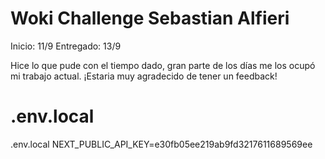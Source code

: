 # Woki Challenge Sebastian Alfieri

Inicio: 11/9
Entregado: 13/9

Hice lo que pude con el tiempo dado, gran parte de los días me los ocupó mi trabajo actual.
¡Estaria muy agradecido de tener un feedback!

# .env.local

.env.local
NEXT_PUBLIC_API_KEY=e30fb05ee219ab9fd3217611689569ee
